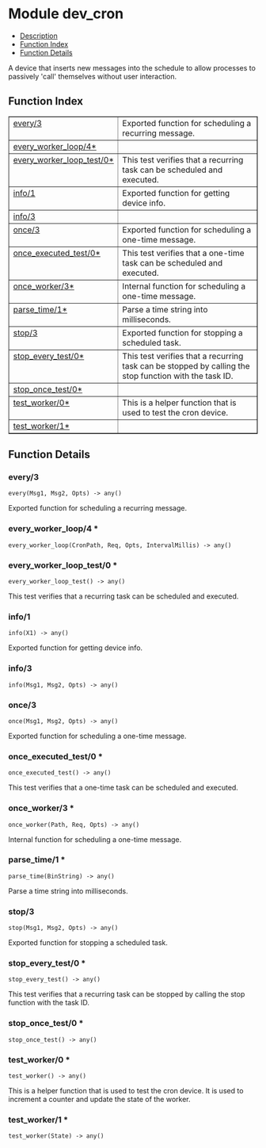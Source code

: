 

# Module dev_cron #
* [Description](#description)
* [Function Index](#index)
* [Function Details](#functions)

A device that inserts new messages into the schedule to allow processes
to passively 'call' themselves without user interaction.

<a name="index"></a>

## Function Index ##


<table width="100%" border="1" cellspacing="0" cellpadding="2" summary="function index"><tr><td valign="top"><a href="#every-3">every/3</a></td><td>Exported function for scheduling a recurring message.</td></tr><tr><td valign="top"><a href="#every_worker_loop-4">every_worker_loop/4*</a></td><td></td></tr><tr><td valign="top"><a href="#every_worker_loop_test-0">every_worker_loop_test/0*</a></td><td>This test verifies that a recurring task can be scheduled and executed.</td></tr><tr><td valign="top"><a href="#info-1">info/1</a></td><td>Exported function for getting device info.</td></tr><tr><td valign="top"><a href="#info-3">info/3</a></td><td></td></tr><tr><td valign="top"><a href="#once-3">once/3</a></td><td>Exported function for scheduling a one-time message.</td></tr><tr><td valign="top"><a href="#once_executed_test-0">once_executed_test/0*</a></td><td>This test verifies that a one-time task can be scheduled and executed.</td></tr><tr><td valign="top"><a href="#once_worker-3">once_worker/3*</a></td><td>Internal function for scheduling a one-time message.</td></tr><tr><td valign="top"><a href="#parse_time-1">parse_time/1*</a></td><td>Parse a time string into milliseconds.</td></tr><tr><td valign="top"><a href="#stop-3">stop/3</a></td><td>Exported function for stopping a scheduled task.</td></tr><tr><td valign="top"><a href="#stop_every_test-0">stop_every_test/0*</a></td><td>This test verifies that a recurring task can be stopped by
calling the stop function with the task ID.</td></tr><tr><td valign="top"><a href="#stop_once_test-0">stop_once_test/0*</a></td><td></td></tr><tr><td valign="top"><a href="#test_worker-0">test_worker/0*</a></td><td>This is a helper function that is used to test the cron device.</td></tr><tr><td valign="top"><a href="#test_worker-1">test_worker/1*</a></td><td></td></tr></table>


<a name="functions"></a>

## Function Details ##

<a name="every-3"></a>

### every/3 ###

`every(Msg1, Msg2, Opts) -> any()`

Exported function for scheduling a recurring message.

<a name="every_worker_loop-4"></a>

### every_worker_loop/4 * ###

`every_worker_loop(CronPath, Req, Opts, IntervalMillis) -> any()`

<a name="every_worker_loop_test-0"></a>

### every_worker_loop_test/0 * ###

`every_worker_loop_test() -> any()`

This test verifies that a recurring task can be scheduled and executed.

<a name="info-1"></a>

### info/1 ###

`info(X1) -> any()`

Exported function for getting device info.

<a name="info-3"></a>

### info/3 ###

`info(Msg1, Msg2, Opts) -> any()`

<a name="once-3"></a>

### once/3 ###

`once(Msg1, Msg2, Opts) -> any()`

Exported function for scheduling a one-time message.

<a name="once_executed_test-0"></a>

### once_executed_test/0 * ###

`once_executed_test() -> any()`

This test verifies that a one-time task can be scheduled and executed.

<a name="once_worker-3"></a>

### once_worker/3 * ###

`once_worker(Path, Req, Opts) -> any()`

Internal function for scheduling a one-time message.

<a name="parse_time-1"></a>

### parse_time/1 * ###

`parse_time(BinString) -> any()`

Parse a time string into milliseconds.

<a name="stop-3"></a>

### stop/3 ###

`stop(Msg1, Msg2, Opts) -> any()`

Exported function for stopping a scheduled task.

<a name="stop_every_test-0"></a>

### stop_every_test/0 * ###

`stop_every_test() -> any()`

This test verifies that a recurring task can be stopped by
calling the stop function with the task ID.

<a name="stop_once_test-0"></a>

### stop_once_test/0 * ###

`stop_once_test() -> any()`

<a name="test_worker-0"></a>

### test_worker/0 * ###

`test_worker() -> any()`

This is a helper function that is used to test the cron device.
It is used to increment a counter and update the state of the worker.

<a name="test_worker-1"></a>

### test_worker/1 * ###

`test_worker(State) -> any()`

